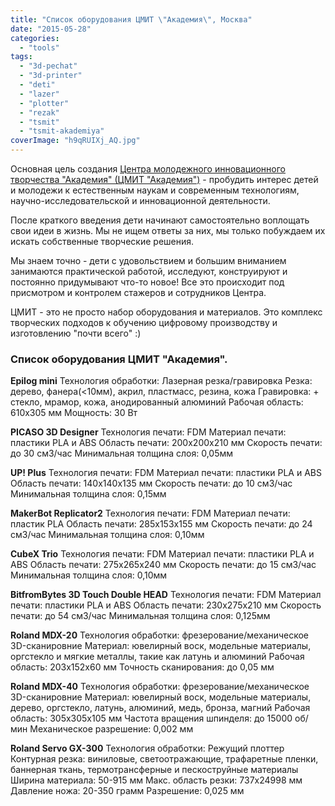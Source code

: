 ```yaml
---
title: "Список оборудования ЦМИТ \"Академия\", Москва"
date: "2015-05-28"
categories: 
  - "tools"
tags: 
  - "3d-pechat"
  - "3d-printer"
  - "deti"
  - "lazer"
  - "plotter"
  - "rezak"
  - "tsmit"
  - "tsmit-akademiya"
coverImage: "h9qRUIXj_AQ.jpg"
---
```


Основная цель создания [Центра молодежного инновационного творчества "Академия" (ЦМИТ "Академия")](http://ooley.ru/places/tsmit-akademiya/) \- пробудить интерес детей и молодежи к естественным наукам и современным технологиям, научно-исследовательской и инновационной деятельности.

После краткого введения дети начинают самостоятельно воплощать свои идеи в жизнь. Мы не ищем ответы за них, мы только побуждаем их искать собственные творческие решения.

Мы знаем точно - дети с удовольствием и большим вниманием занимаются практической работой, исследуют, конструируют и постоянно придумывают что-то новое! Все это происходит под присмотром и контролем стажеров и сотрудников Центра.

ЦМИТ - это не просто набор оборудования и материалов. Это комплекс творческих подходов к обучению цифровому производству и изготовлению "почти всего" :)

### Список оборудования ЦМИТ "Академия".

**Epilog mini** Технология обработки: Лазерная резка/гравировка Резка: дерево, фанера(<10мм), акрил, пластмасс, резина, кожа Гравировка: + стекло, мрамор, кожа, анодированный алюминий Рабочая область: 610х305 мм Мощность: 30 Вт

**PICASO 3D Designer** Технология печати: FDM Материал печати: пластики PLA и ABS Область печати: 200x200x210 мм Скорость печати: до 30 см3/час Минимальная толщина слоя: 0,05мм

**UP! Plus** Технология печати: FDM Материал печати: пластики PLA и ABS Область печати: 140х140х135 мм Скорость печати: до 10 см3/час Минимальная толщина слоя: 0,15мм

**MakerBot Replicator2** Технология печати: FDM Материал печати: пластик PLA Область печати: 285х153х155 мм Скорость печати: до 24 см3/час Минимальная толщина слоя: 0,10мм

**CubeX Trio** Технология печати: FDM Материал печати: пластики PLA и ABS Область печати: 275х265х240 мм Скорость печати: до 15 см3/час Минимальная толщина слоя: 0,10мм

**BitfromBytes 3D Touch Double HEAD** Технология печати: FDM Материал печати: пластики PLA и ABS Область печати: 230х275х210 мм Скорость печати: до 54 см3/час Минимальная толщина слоя: 0,125мм

**Roland MDX-20** Технология обработки: фрезерование/механическое 3D-сканировние Материал: ювелирный воск, модельные материалы, оргстекло и мягкие металлы, такие как латунь и алюминий Рабочая область: 203х152х60 мм Точность сканирования: до 0,05 мм

**Roland MDX-40** Технология обработки: фрезерование/механическое 3D-сканировние Материал: ювелирный воск, модельные материалы, дерево, оргстекло, латунь, алюминий, медь, бронза, магний Рабочая область: 305x305x105 мм Частота вращения шпинделя: до 15000 об/мин Механическое разрешение: 0,002 мм

**Roland Servo GX-300** Технология обработки: Режущий плоттер Контурная резка: виниловые, светоотражающие, трафаретные пленки, баннерная ткань, термотрансферные и пескоструйные материалы Ширина материала: 50-915 мм Макс. область резки: 737x24998 мм Давление ножа: 20-350 грамм Разрешение: 0,025 мм

